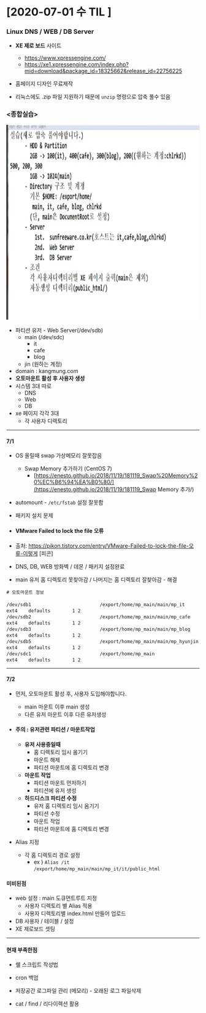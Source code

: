 # [2020-07-01 수 TIL ]

### Linux DNS / WEB / DB Server 

- **XE 제로 보드** 사이트
  - https://www.xpressengine.com/
  - https://xe1.xpressengine.com/index.php?mid=download&package_id=18325662&release_id=22756225
- 홈페이지 디자인 무료제작 
  
- 리눅스에도 .zip 파일 지원하기 때문에 `unzip` 명령으로 압축 풀수 있음 



### <종합실습>

<img src="./종합실습.PNG">

 

- 파티션 유저  - Web Server(/dev/sdb)
  - main (/dev/sdc)
    - it 
    - cafe 
    - blog
  - jin (원하는 계정)
- domain : kangmung.com
- **오토마운트 활성 후 사용자 생성** 
- 시스템 3대 따로
  - DNS 
  - Web
  - DB
- xe 페이지 각각 3대 
  - 각 사용자 디렉토리 



***

#### 7/1

- OS 올릴때 swap 가상메모리 잘못잡음 
  - Swap Memory 추가하기 (CentOS 7)
    - [https://enesto.github.io/2018/11/19/181119_Swap%20Memory%20%EC%B6%94%EA%B0%80/](https://enesto.github.io/2018/11/19/181119_Swap Memory 추가/)
  
- automount - `/etc/fstab` 설정 잘못함 

- 패키지 설치 문제 

- #### **VMware Failed to lock the file 오류**
  
- 출처: https://pikon.tistory.com/entry/VMware-Failed-to-lock-the-file-오류-이렇게 [피콘]
  
- DNS, DB, WEB 방화벽 / 데몬 / 패키지 설정완료

- main 유저 홈 디렉토리 못찾아감 / 나머지는 홈 디렉토리 잘찾아감  - 해결 

```shell
# 오토마운트 정보

/dev/sdb1                         /export/home/mp_main/main/mp_it          ext4    defaults        1 2
/dev/sdb2                         /export/home/mp_main/main/mp_cafe        ext4    defaults        1 2
/dev/sdb3                         /export/home/mp_main/main/mp_blog        ext4    defaults        1 2
/dev/sdb5                         /export/home/mp_main/main/mp_hyunjin     ext4    defaults        1 2
/dev/sdc1                         /export/home/mp_main                     ext4    defaults        1 2

```



***

#### 7/2

- 먼저, 오토마운트 활성 후, 사용자 도입해야합니다.
  - main 마운트 이후 main 생성
  - 다른 유저 마운트 이후 다른 유저생성 

- #### 주의 : 유저관련 파티션 / 마운트작업

  - **유저 사용중일때** 
    - 홈 디렉토리 임시 옴기기
    - 마운트 해제
    - 파티션 마운트에 홈 디렉토리 변경
  - **마운트 작업** 
    - 파티션 마운트 먼저하기
    - 파티션에 유저 생성
  - **하드디스크 파티션 수정** 
    - 유저 홈 디렉토리 임시 옴기기 
    - 파티션 수정
    - 마운트 작업
    - 파티션 마운트에 홈 디렉토리 변경

- Alias  지정
  - 각 홈 디렉토리 경로 설정 
    - ex ) `Alias /it 		 /export/home/mp_main/main/mp_it/it/public_html`



#### 미비된점

- web 설정 : main 도큐먼트루트 지정 
  - 사용자 디렉토리 별 Alias 적용 
  - 사용자 디렉토리별 index.html 만들어 업로드 
- DB 사용자 / 테이블 / 설정
- XE 제로보드 셋팅



***

#### 현재 부족한점

- 쉘 스크립트 작성법
- cron 백업

- 저장공간 로그파일 관리 (메모리) - 오래된 로그 파일삭제 

- cat / find / 리다이렉션 활용